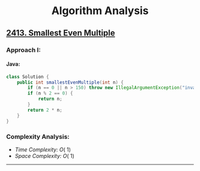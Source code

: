 <br>
<h1 align="center">Algorithm Analysis</h1>

## [2413. Smallest Even Multiple](https://leetcode.com/problems/smallest-even-multiple/)

### Approach I: 

#### Java:
```java
class Solution {
    public int smallestEvenMultiple(int n) {
        if (n == 0 || n > 150) throw new IllegalArgumentException("invalid input");
        if (n % 2 == 0) {
            return n;
        }
        return 2 * n;
    }
}
```

[//]: # (#### Go:)

[//]: # (```go)

[//]: # (func solution&#40;&#41; {)

[//]: # ()
[//]: # (})

[//]: # (```)

### Complexity Analysis:

- *Time Complexity:* $O(\ 1)$
- *Space Complexity:* $O(\ 1)$


---



